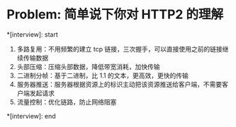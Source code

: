 # Problem: 简单说下你对 HTTP2 的理解

\*[interview]: start

1. 多路复用：不用频繁的建立 tcp 链接，三次握手，可以直接使用之前的链接继续传输数据
2. 头部压缩：压缩头部数据，降低带宽消耗，加快传输
3. 二进制分帧：基于二进制，比 1.1 的文本，更高效，更快的传输
4. 服务器推送：服务器根据资源上的标识主动把该资源推送给客户端，不需要客户端发起请求
5. 流量控制：优化链路，防止网络阻塞

\*[interview]: end

